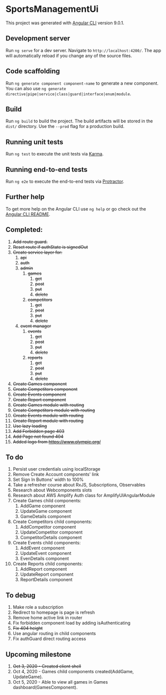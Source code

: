 # SportsManagementUi

This project was generated with [Angular CLI](https://github.com/angular/angular-cli) version 9.0.1.

## Development server

Run `ng serve` for a dev server. Navigate to `http://localhost:4200/`. The app will automatically reload if you change any of the source files.

## Code scaffolding

Run `ng generate component component-name` to generate a new component. You can also use `ng generate directive|pipe|service|class|guard|interface|enum|module`.

## Build

Run `ng build` to build the project. The build artifacts will be stored in the `dist/` directory. Use the `--prod` flag for a production build.

## Running unit tests

Run `ng test` to execute the unit tests via [Karma](https://karma-runner.github.io).

## Running end-to-end tests

Run `ng e2e` to execute the end-to-end tests via [Protractor](http://www.protractortest.org/).

## Further help

To get more help on the Angular CLI use `ng help` or go check out the [Angular CLI README](https://github.com/angular/angular-cli/blob/master/README.md).

## Completed:

1. ~~Add route guard.~~
2. ~~Reset route if authState is signedOut~~
3. ~~Create service layer for:~~
   1. ~~api~~
   2. ~~auth~~
   3. ~~admin~~
      1. ~~games~~
         1. ~~get~~
         2. ~~post~~
         3. ~~put~~
         4. ~~delete~~
      2. ~~competitors~~
         1. ~~get~~
         2. ~~post~~
         3. ~~put~~
         4. ~~delete~~
   3. ~~event manager~~
      1. ~~events~~
         1. ~~get~~
         2. ~~post~~
         3. ~~put~~
         4. ~~delete~~
      2. ~~reports~~
         1. ~~get~~
         2. ~~post~~
         3. ~~put~~
         4. ~~delete~~
4. ~~Create Games component~~
5. ~~Create Competitors component~~
6. ~~Create Events component~~
7. ~~Create Report component~~
8. ~~Create Games module with routing~~
9. ~~Create Competitors module with routing~~
10. ~~Create Events module with routing~~
11. ~~Create Report module with routing~~
12. ~~Use lazy loading~~
13. ~~Add Forbidden page 403~~
14. ~~Add Page not found 404~~
15. ~~Added logo from https://www.olympic.org/~~

## To do

1. Persist user credentials using localStorage
2. Remove Create Account components' link
3. Set Sign In Buttons' width to 100%
4. Take a refresher course about RxJS, Subscriptions, Observables
5. Research about Webcomponents slots
6. Research about AWS Amplify Auth class for AmplifyUIAngularModule 
7. Create Games child components:
   1. AddGame component
   2. UpdateGame component
   3. GameDetails component
8. Create Competitors child components:
   1. AddCompetitor component
   2. UpdateCompetitor component
   3. CompetitorDetails component
9. Create Events child components:
   1. AddEvent component
   2. UpdateEvent component
   3. EvenDetails component
10. Create Reports child components:
    1. AddReport component
    2. UpdateReport component
    3. ReportDetails component

## To debug

1. Make role a subscription
2. Redirect to homepage is page is refresh
3. Remove home active link in router
4. Fix forbidden component load by adding isAuthenticating
5. ~~Fix 404 height~~
6. Use angular routing in child components
7. Fix authGuard direct routing access


## Upcoming milestone

1. ~~Oct 3, 2020 - Created client shell~~
2. Oct 4, 2020 - Games child components created(AddGame, UpdateGame).
3. Oct 5, 2020 - Able to view all games in Games dashboard(GamesComponent).
